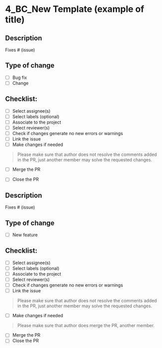 # 4_BC_New Template (example of title)
<!--- For the title and name of the PR use the following structure: #issue_TypeIssue_BriefDescription
#issue is the one linked to the PR
TypeIssue is BC for Bug Fix or change, NF for New Feature or TE for Testing -->
<!--- NAMING CONVENTIONS ARE VERY IMPORTANT.-->

<!--- IF the PR is for Bug Fix or change use the following. -->

## Description
<!---Please describe the problem, root cause and the solution provided.
Include a summary of the change(s) and which issue is fixed or closed (optional).-->

<!--- PLEASE REMOVE THIS IF NOT NECESSARY OR IF THIS PR DOES NOT SOLVE ALL THE ISSUE.-->
Fixes # (issue)

## Type of change
<!---Please select the best option (and delete the other option).-->

- [ ] Bug fix
- [ ] Change

## Checklist:

- [ ] Select assignee(s)
- [ ] Select labels (optional)
- [ ] Associate to the project
- [ ] Select reviewer(s)
- [ ] Check if changes generate no new errors or warnings
- [ ] Link the issue
- [ ] Make changes if needed

> Please make sure that author does not resolve the comments added in the PR, just another member may solve the requested changes.

- [ ] Merge the PR
- [ ] Close the PR




<!--- IF the PR is for New Feature use the following. -->

## Description
<!---Please describe the new feature.
Include a summary of the change(s) you're making.-->

<!--- PLEASE REMOVE THIS IF NOT NECESSARY OR IF THIS PR DOES NOT SOLVE ALL THE ISSUE.-->
Fixes # (issue)

## Type of change

- [ ] New feature

## Checklist:

- [ ] Select assignee(s)
- [ ] Select labels (optional)
- [ ] Associate to the project
- [ ] Select reviewer(s)
- [ ] Check if changes generate no new errors or warnings
- [ ] Link the issue

> Please make sure that author does not resolve the comments added in the PR, just another member may solve the requested changes.

- [ ] Make changes if needed

> Please make sure that author does merge the PR, another member.

- [ ] Merge the PR
- [ ] Close the PR

<!---PR TEMPLATE FOR TESTING IS IN TBD.-->
